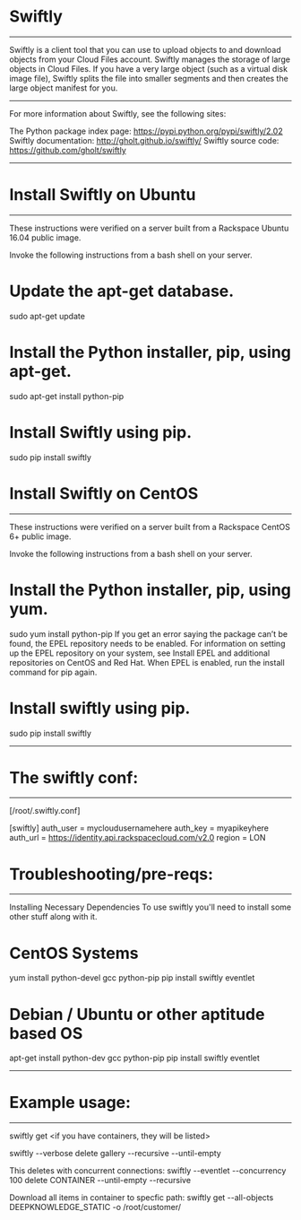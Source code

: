 # Swiftly
*******

Swiftly is a client tool that you can use to upload objects to and download objects from your Cloud Files account. Swiftly manages the storage of large objects in Cloud Files. If you have a very large object (such as a virtual disk image file), Swiftly splits the file into smaller segments and then creates the large object manifest for you.
************************************************************************
For more information about Swiftly, see the following sites:

The Python package index page: https://pypi.python.org/pypi/swiftly/2.02
Swiftly documentation: http://gholt.github.io/swiftly/
Swiftly source code: https://github.com/gholt/swiftly
************************************************************************

# Install Swiftly on Ubuntu 
*************************
These instructions were verified on a server built from a Rackspace Ubuntu 16.04 public image.

Invoke the following instructions from a bash shell on your server.

# Update the apt-get database.

sudo apt-get update

# Install the Python installer, pip, using apt-get.

sudo apt-get install python-pip

# Install Swiftly using pip.

sudo pip install swiftly

# Install Swiftly on CentOS
*************************
These instructions were verified on a server built from a Rackspace CentOS 6+ public image.

Invoke the following instructions from a bash shell on your server.

# Install the Python installer, pip, using yum.

sudo yum install python-pip
If you get an error saying the package can’t be found, the EPEL repository needs to be enabled. For information on setting up the EPEL repository on your system, see Install EPEL and additional repositories on CentOS and Red Hat. When EPEL is enabled, run the install command for pip again.

# Install swiftly using pip.

sudo pip install swiftly
**********************************************************

# The swiftly conf:
**********************************************************
[/root/.swiftly.conf]

[swiftly]
auth_user = mycloudusernamehere
auth_key = myapikeyhere
auth_url = https://identity.api.rackspacecloud.com/v2.0
region = LON

# Troubleshooting/pre-reqs:
**********************************************************
Installing Necessary Dependencies
To use swiftly you'll need to install some other stuff along with it.

# CentOS Systems
yum install python-devel gcc python-pip
pip install swiftly eventlet
 
# Debian / Ubuntu or other aptitude based OS 
apt-get install python-dev gcc python-pip
pip install swiftly eventlet
**********************************************************

# Example usage:
***************
swiftly get
<if you have containers, they will be listed>

swiftly --verbose delete gallery --recursive --until-empty

This deletes with concurrent connections:
swiftly --eventlet --concurrency 100 delete CONTAINER --until-empty --recursive

Download all items in container to specfic path:
swiftly get --all-objects DEEPKNOWLEDGE_STATIC -o /root/customer/

